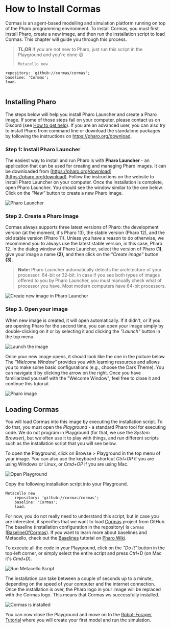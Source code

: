# How to Install Cormas

Cormas is an agent-based modelling and simulation platform running on top of the Pharo programming environment. To install Cormas, you must first install Pharo, create a new image, and then run the installation script to load Cormas. This chapter will guide you through this process.

> **TL;DR** If you are not new to Pharo, just run this script in the Playground and you're done :smile:
> 
> ```smalltalk
> Metacello new
    repository: 'github://cormas/cormas';
    baseline: 'Cormas';
    load.
> ```

## Installing Pharo

The steps below will help you install Pharo Launcher and create a Pharo image. If some of those steps fail on your computer, please contact us on Discord (see [How to get help](contact)).
If you are an advanced user, you can also try to install Pharo from command line or download the standalone packages by following the instructions on https://pharo.org/download.

### Step 1: Install Pharo Launcher

The easiest way to install and run Pharo is with **Pharo Launcher** - an application that can be used for creating and managing Pharo images. It can be downloaded from [https://pharo.org/download](https://pharo.org/download). Follow the instructions on the website to install Pharo Launcher on your computer. Once the installation is complete, open Pharo Launcher. You should see the window similar to the one below. Click on the _"New"_ button to create a new Pharo image.

![Pharo Launcher](_media/install-cormas/1-empty-pharo-launcher.png)

### Step 2. Create a Pharo image
	
Cormas always supports three latest versions of Pharo: the development version (at the moment, it's Pharo 13), the stable version (Pharo 12), and the old stable version (Pharo 11). Unless you have a reason to do otherwise, we recommend you to always use the latest stable version, in this case, Pharo 12.
In the dialog window of Pharo Launcher, select the version of Pharo **(1)**, give your image a name **(2)**, and then click on the _"Create image"_ button **(3)**.

> **Note:** Pharo Launcher automatically detects the architecture of your processor: 64-bit or 32-bit. In case if you see both types of images offered to you by Pharo Launcher, you must manually check what of processor you have. Most modern computers have 64-bit processors.

![Create new image in Pharo Launcher](_media/install-cormas/2-pharo-launcher-new-image.png)

### Step 3. Open your image

When new image is created, it will open automatically.
If it didn't, or if you are opening Pharo for the second time, you can open your image simply by double-clicking on it or by selecting it and clicking the _"Launch"_ button in the top menu.

![Launch the image](_media/install-cormas/3-pharo-launcher-launch-image.png)

Once your new image opens, it should look like the one in the picture below. The _"Welcome Window"_ provides you with learning resources and allows you to make some basic configurations (e.g., choose the Dark Theme). You can navigate it by clicking the arrow on the right. Once you have familiarized yourself with the "Welcome Window", feel free to close it and continue this tutorial.

![Pharo image](_media/install-cormas/4-empty-pharo.png)

## Loading Cormas

You will load Cormas into this image by executing the installation script. To do that, you must open the _Playground_ - a standard Pharo tool for executing code. We do not program in Playground (for that, we use the _System Browser_), but we often use it to play with things, and run different scripts such as the installation script that you will see below.

To open the Playground, click on Browse > Playground in the top menu of your image. You can also use the keyboard shortcut _Ctrl+OP_ if you are using Windows or Linux, or _Cmd+OP_ if you are using Mac. 

![Open Playground](_media/install-cormas/5-open-playground.png)

Copy the following installation script into your Playground.

```smalltalk
Metacello new
    repository: 'github://cormas/cormas';
    baseline: 'Cormas';
    load.
```

For now, you do not really need to understand this script, but in case you are interested, it specifies that we want to load [Cormas](https://github.com/cormas/cormas) project from GitHub.
The baseline (installation configuration in the repository) is `Cormas` ([BaselineOfCormas](https://github.com/cormas/cormas/blob/master/repository/BaselineOfCormas/BaselineOfCormas.class.st)).
If you want to learn more about baselines and Metacello, check out the [Baselines](https://github.com/pharo-open-documentation/pharo-wiki/blob/master/General/Baselines.md) tutorial on [Pharo Wiki](https://github.com/pharo-open-documentation/pharo-wiki/blob/master/README.md).

To execute all the code in your Playground, click on the _"Do It"_ button in the top-left corner, or simply select the entire script and press _Ctrl+D_ (on Mac it's _Cmd+D_).

![Run Metacello Script](_media/install-cormas/7-run-metacello-script.png)

The installation can take between a couple of seconds up to a minute, depending on the speed of your computer and the internet connection.
Once the installation is over, the Pharo logo in your image will be replaced with the Cormas logo.
This means that Cormas ws successfully installed.

![Cormas is installed](_media/install-cormas/8-cormas-installed.png)

You can now close the Playground and move on to the [Robot-Forager Tutorial](robot-forager) where you will create your first model and run the simulation.